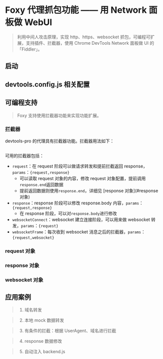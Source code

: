 # Foxy 代理抓包功能 —— 用 Network 面板做 WebUI

> 利用中间人攻击原理，实现 http、https、websocket 抓包，可编程可扩展，支持插件、拦截器，使用 Chrome DevTools Network 面板做 UI 的「Fiddler」。

## 启动

## devtools.config.js 相关配置

## 可编程支持

> Foxy 支持使用拦截器功能来实现功能扩展。

### 拦截器

devtools-pro 的代理具有拦截器功能。拦截器用法如下：

```js
```

可用的拦截器包括：

-   `request`：在 request 阶段可以做请求转发和提前拦截返回 response，`params`：`{request,response}`
    -   可以读取 request 对象的内容，修改 request 对象配置，提前调用`response.end`返回数据
    -   提前返回数据则使用`response.end`，详细见 [response 对象](#response 对象)
-   `response`：response 阶段可以修改 response.body 内容，`params`：`{request,response}`
    -   在 response 阶段，可以对`response.body`进行修改
-   `websocketConnect`：websocket 建立连接阶段，可以用来做 websocket 转发，`params`：`{request}`
-   `websocketFrame`：每次收到 websocket 消息之后的拦截器，`params`：`{request,websocket}`

### request 对象

### response 对象

### websocket 对象

## 应用案例

> 1. 域名转发

> 2. 本地 mock 数据转发

> 3. 有条件的拦截：根据 UserAgent、域名进行拦截

> 4. response 数据修改

> 5. 自动注入 backend.js
